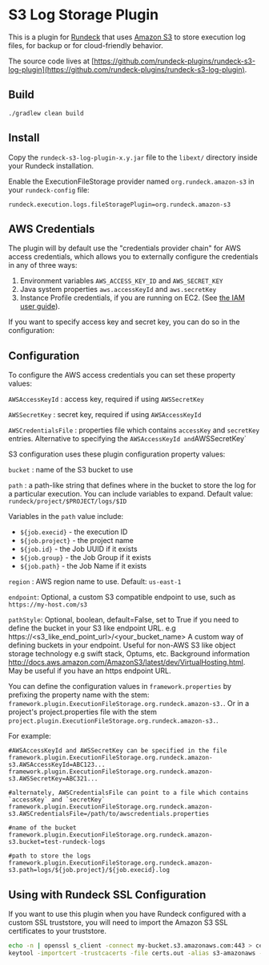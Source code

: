 # S3 Log Storage Plugin

This is a plugin for [Rundeck](http://rundeck.org) that uses [Amazon S3](http://aws.amazon.com/s3) to store execution
log files, for backup or for cloud-friendly behavior.

The source code lives at [https://github.com/rundeck-plugins/rundeck-s3-log-plugin](https://github.com/rundeck-plugins/rundeck-s3-log-plugin).

## Build

    ./gradlew clean build

## Install

Copy the `rundeck-s3-log-plugin-x.y.jar` file to the `libext/` directory inside your Rundeck installation.

Enable the ExecutionFileStorage provider named `org.rundeck.amazon-s3` in your `rundeck-config` file:

    rundeck.execution.logs.fileStoragePlugin=org.rundeck.amazon-s3

## AWS Credentials

The plugin will by default use the "credentials provider chain" for AWS access credentials, which allows you to
externally configure the credentials in any of three ways:

1. Environment variables `AWS_ACCESS_KEY_ID` and `AWS_SECRET_KEY`
2. Java system properties `aws.accessKeyId` and `aws.secretKey`
3. Instance Profile credentials, if you are running on EC2. (See [the IAM user guide][1]).

[1]: http://docs.aws.amazon.com/IAM/latest/UserGuide/role-usecase-ec2app.html

If you want to specify access key and secret key, you can do so in the configuration:

## Configuration

To configure the AWS access credentials you can set these property values:

`AWSAccessKeyId` : access key, required if using `AWSSecretKey`

`AWSSecretKey` : secret key, required if using `AWSAccessKeyId`

`AWSCredentialsFile` : properties file which contains `accessKey` and `secretKey` entries. Alternative to specifying
the `AWSAccessKeyId and`AWSSecretKey`

S3 configuration uses these plugin configuration property values:

`bucket` : name of the S3 bucket to use

`path` : a path-like string that defines where in the bucket to store the log for a particular execution. You can
include variables to expand. Default value: `rundeck/project/$PROJECT/logs/$ID`

Variables in the `path` value include:

- `${job.execid}` - the execution ID
- `${job.project}` - the project name
- `${job.id}` - the Job UUID if it exists
- `${job.group}` - the Job Group if it exists
- `${job.path}` - the Job Name if it exists

`region` : AWS region name to use. Default: `us-east-1`

`endpoint`: Optional, a custom S3 compatible endpoint to use, such as `https://my-host.com/s3`

`pathStyle`: Optional, boolean, default=False, set to True if you need to define the bucket in your S3 like endpoint URL. e.g https://\<s3_like_end_point_url\>/\<your_bucket_name\>
A custom way of defining buckets in your endpoint. Useful for non-AWS S3 like object storage technology e.g swift stack, Optums, etc.
Background information http://docs.aws.amazon.com/AmazonS3/latest/dev/VirtualHosting.html. May be useful if you have an https endpoint URL.

You can define the configuration values in `framework.properties` by prefixing the property name with the stem:
`framework.plugin.ExecutionFileStorage.org.rundeck.amazon-s3.`. Or in a project's project.properties file with the stem
`project.plugin.ExecutionFileStorage.org.rundeck.amazon-s3.`.

For example:

```properties
#AWSAccessKeyId and AWSSecretKey can be specified in the file
framework.plugin.ExecutionFileStorage.org.rundeck.amazon-s3.AWSAccessKeyId=ABC123...
framework.plugin.ExecutionFileStorage.org.rundeck.amazon-s3.AWSSecretKey=ABC321...

#alternately, AWSCredentialsFile can point to a file which contains `accessKey` and `secretKey`
framework.plugin.ExecutionFileStorage.org.rundeck.amazon-s3.AWSCredentialsFile=/path/to/awscredentials.properties

#name of the bucket
framework.plugin.ExecutionFileStorage.org.rundeck.amazon-s3.bucket=test-rundeck-logs

#path to store the logs
framework.plugin.ExecutionFileStorage.org.rundeck.amazon-s3.path=logs/${job.project}/${job.execid}.log
```

## Using with Rundeck SSL Configuration

If you want to use this plugin when you have Rundeck configured with a custom SSL truststore, you will need to import the Amazon S3 SSL certificates to your truststore.

```sh
echo -n | openssl s_client -connect my-bucket.s3.amazonaws.com:443 > certs.out
keytool -importcert -trustcacerts -file certs.out -alias s3-amazonaws -keystore $RDECK_BASE/etc/truststore
```
